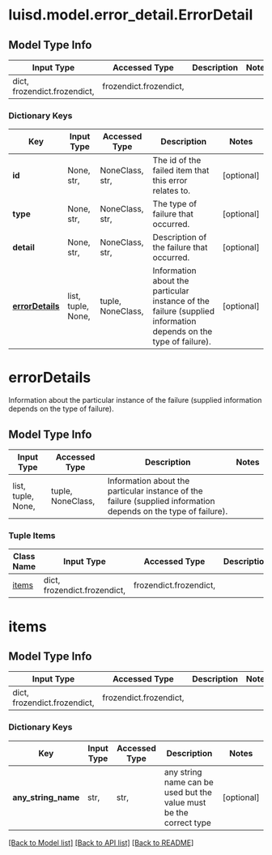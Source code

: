 # luisd.model.error_detail.ErrorDetail

## Model Type Info
Input Type | Accessed Type | Description | Notes
------------ | ------------- | ------------- | -------------
dict, frozendict.frozendict,  | frozendict.frozendict,  |  | 

### Dictionary Keys
Key | Input Type | Accessed Type | Description | Notes
------------ | ------------- | ------------- | ------------- | -------------
**id** | None, str,  | NoneClass, str,  | The id of the failed item that this error relates to. | [optional] 
**type** | None, str,  | NoneClass, str,  | The type of failure that occurred. | [optional] 
**detail** | None, str,  | NoneClass, str,  | Description of the failure that occurred. | [optional] 
**[errorDetails](#errorDetails)** | list, tuple, None,  | tuple, NoneClass,  | Information about the particular instance of the failure (supplied information depends on the type of failure). | [optional] 

# errorDetails

Information about the particular instance of the failure (supplied information depends on the type of failure).

## Model Type Info
Input Type | Accessed Type | Description | Notes
------------ | ------------- | ------------- | -------------
list, tuple, None,  | tuple, NoneClass,  | Information about the particular instance of the failure (supplied information depends on the type of failure). | 

### Tuple Items
Class Name | Input Type | Accessed Type | Description | Notes
------------- | ------------- | ------------- | ------------- | -------------
[items](#items) | dict, frozendict.frozendict,  | frozendict.frozendict,  |  | 

# items

## Model Type Info
Input Type | Accessed Type | Description | Notes
------------ | ------------- | ------------- | -------------
dict, frozendict.frozendict,  | frozendict.frozendict,  |  | 

### Dictionary Keys
Key | Input Type | Accessed Type | Description | Notes
------------ | ------------- | ------------- | ------------- | -------------
**any_string_name** | str,  | str,  | any string name can be used but the value must be the correct type | [optional] 

[[Back to Model list]](../../README.md#documentation-for-models) [[Back to API list]](../../README.md#documentation-for-api-endpoints) [[Back to README]](../../README.md)

